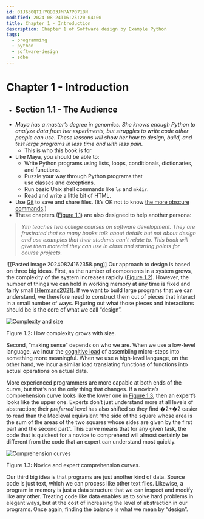 ```yaml
---
id: 01J630QT1HYQB03JMPA7P0718N
modified: 2024-08-24T16:25:20-04:00
title: Chapter 1 - Introduction
description: Chapter 1 of Software design by Example Python
tags:
  - programming
  - python
  - software-design
  - sdbe
---
```

# Chapter 1 - Introduction
- ## Section 1.1 - The Audience
- _Maya has a master’s degree in genomics. She knows enough Python to analyze data from her experiments, but struggles to write code other people can use. These lessons will show her how to design, build, and test large programs in less time and with less pain._
	- This is who this book is for
- Like Maya, you should be able to:
	- Write Python programs using lists, loops, conditionals, dictionaries, and functions.
	- Puzzle your way through Python programs that use classes and exceptions.
	- Run basic Unix shell commands like `ls` and `mkdir`.
	- Read and write a little bit of HTML.
- Use [Git](https://git-scm.com/) to save and share files. (It’s OK not to know [the more obscure commands](https://git-man-page-generator.lokaltog.net/).)
- These chapters ([Figure 1.1](https://third-bit.com/sdxpy/intro/#intro-syllabus)) are also designed to help another persona:
> _Yim teaches two college courses on software development. They are frustrated that so many books talk about details but not about design and use examples that their students can’t relate to. This book will give them material they can use in class and starting points for course projects._

![[Pasted image 20240824162358.png]]
Our approach to design is based on three big ideas. First, as the number of components in a system grows, the complexity of the system increases rapidly ([Figure 1.2](https://third-bit.com/sdxpy/intro/#intro-complexity)). However, the number of things we can hold in working memory at any time is fixed and fairly small [[Hermans2021](https://third-bit.com/sdxpy/bib/#Hermans2021)]. If we want to build large programs that we can understand, we therefore need to construct them out of pieces that interact in a small number of ways. Figuring out what those pieces and interactions should be is the core of what we call “design”.

![Complexity and size](https://third-bit.com/sdxpy/intro/complexity.svg)

Figure 1.2: How complexity grows with size.

Second, “making sense” depends on who we are. When we use a low-level language, we incur the [cognitive load](https://third-bit.com/sdxpy/glossary/#gl:cognitive_load "The mental effort required to solve a problem.") of assembling micro-steps into something more meaningful. When we use a high-level language, on the other hand, we incur a similar load translating functions of functions into actual operations on actual data.

More experienced programmers are more capable at both ends of the curve, but that’s not the only thing that changes. If a novice’s comprehension curve looks like the lower one in [Figure 1.3](https://third-bit.com/sdxpy/intro/#intro-comprehension), then an expert’s looks like the upper one. Experts don’t just understand more at all levels of abstraction; their _preferred_ level has also shifted so they find �2+�2 easier to read than the Medieval equivalent “the side of the square whose area is the sum of the areas of the two squares whose sides are given by the first part and the second part”. This curve means that for any given task, the code that is quickest for a novice to comprehend will almost certainly be different from the code that an expert can understand most quickly.

![Comprehension curves](https://third-bit.com/sdxpy/intro/comprehension.svg)

Figure 1.3: Novice and expert comprehension curves.

Our third big idea is that programs are just another kind of data. Source code is just text, which we can process like other text files. Likewise, a program in memory is just a data structure that we can inspect and modify like any other. Treating code like data enables us to solve hard problems in elegant ways, but at the cost of increasing the level of abstraction in our programs. Once again, finding the balance is what we mean by “design”.